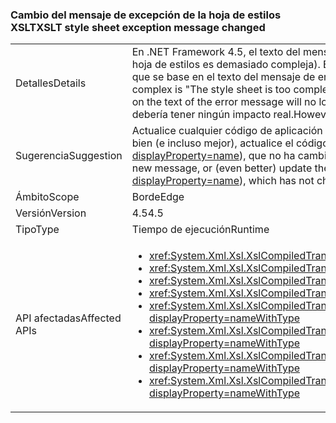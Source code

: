 ### <a name="xslt-style-sheet-exception-message-changed"></a><span data-ttu-id="e5283-101">Cambio del mensaje de excepción de la hoja de estilos XSLT</span><span class="sxs-lookup"><span data-stu-id="e5283-101">XSLT style sheet exception message changed</span></span>

|   |   |
|---|---|
|<span data-ttu-id="e5283-102">Detalles</span><span class="sxs-lookup"><span data-stu-id="e5283-102">Details</span></span>|<span data-ttu-id="e5283-103">En .NET Framework 4.5, el texto del mensaje de error cuando un archivo XSLT es demasiado complejo es &quot;The style sheet is too complex&quot; (La hoja de estilos es demasiado compleja). En versiones anteriores, el mensaje de error era &quot;Error de compilación de XSLT&quot;. El código de aplicación que se base en el texto del mensaje de error ya no funcionará.</span><span class="sxs-lookup"><span data-stu-id="e5283-103">In the .NET Framework 4.5, the text of the error message when an XSLT file is too complex is &quot;The style sheet is too complex.&quot; In previous versions, the error message was &quot;XSLT compile error.&quot; Application code that depends on the text of the error message will no longer work.</span></span> <span data-ttu-id="e5283-104">Sin embargo, los tipos de excepción siguen siendo iguales, por lo que este cambio no debería tener ningún impacto real.</span><span class="sxs-lookup"><span data-stu-id="e5283-104">However, the exception types remain the same, so this change should have no real impact.</span></span>|
|<span data-ttu-id="e5283-105">Sugerencia</span><span class="sxs-lookup"><span data-stu-id="e5283-105">Suggestion</span></span>|<span data-ttu-id="e5283-106">Actualice cualquier código de aplicación en función del mensaje de la excepción de esta condición de error para que espere el mensaje nuevo, o bien (e incluso mejor), actualice el código para que solo dependa del tipo de excepción (<xref:System.Xml.Xsl.XsltException?displayProperty=name>), que no ha cambiado.</span><span class="sxs-lookup"><span data-stu-id="e5283-106">Update any app code depending on the exception message from this error condition to expect the new message, or (even better) update the code to depend only on the exception type (<xref:System.Xml.Xsl.XsltException?displayProperty=name>), which has not changed.</span></span>|
|<span data-ttu-id="e5283-107">Ámbito</span><span class="sxs-lookup"><span data-stu-id="e5283-107">Scope</span></span>|<span data-ttu-id="e5283-108">Borde</span><span class="sxs-lookup"><span data-stu-id="e5283-108">Edge</span></span>|
|<span data-ttu-id="e5283-109">Versión</span><span class="sxs-lookup"><span data-stu-id="e5283-109">Version</span></span>|<span data-ttu-id="e5283-110">4.5</span><span class="sxs-lookup"><span data-stu-id="e5283-110">4.5</span></span>|
|<span data-ttu-id="e5283-111">Tipo</span><span class="sxs-lookup"><span data-stu-id="e5283-111">Type</span></span>|<span data-ttu-id="e5283-112">Tiempo de ejecución</span><span class="sxs-lookup"><span data-stu-id="e5283-112">Runtime</span></span>|
|<span data-ttu-id="e5283-113">API afectadas</span><span class="sxs-lookup"><span data-stu-id="e5283-113">Affected APIs</span></span>|<ul><li><xref:System.Xml.Xsl.XslCompiledTransform.Load(System.String)?displayProperty=nameWithType></li><li><xref:System.Xml.Xsl.XslCompiledTransform.Load(System.Type)?displayProperty=nameWithType></li><li><xref:System.Xml.Xsl.XslCompiledTransform.Load(System.Xml.XmlReader)?displayProperty=nameWithType></li><li><xref:System.Xml.Xsl.XslCompiledTransform.Load(System.Xml.XPath.IXPathNavigable)?displayProperty=nameWithType></li><li><xref:System.Xml.Xsl.XslCompiledTransform.Load(System.Reflection.MethodInfo,System.Byte[],System.Type[])?displayProperty=nameWithType></li><li><xref:System.Xml.Xsl.XslCompiledTransform.Load(System.String,System.Xml.Xsl.XsltSettings,System.Xml.XmlResolver)?displayProperty=nameWithType></li><li><xref:System.Xml.Xsl.XslCompiledTransform.Load(System.Xml.XmlReader,System.Xml.Xsl.XsltSettings,System.Xml.XmlResolver)?displayProperty=nameWithType></li><li><xref:System.Xml.Xsl.XslCompiledTransform.Load(System.Xml.XPath.IXPathNavigable,System.Xml.Xsl.XsltSettings,System.Xml.XmlResolver)?displayProperty=nameWithType></li></ul>|

